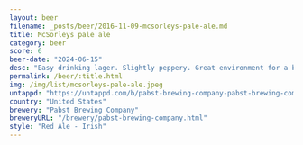 ```yaml
---
layout: beer
filename: _posts/beer/2016-11-09-mcsorleys-pale-ale.md
title: McSorleys pale ale
category: beer
score: 6
beer-date: "2024-06-15"
desc: "Easy drinking lager. Slightly peppery. Great environment for a beer"
permalink: /beer/:title.html
img: /img/list/mcsorleys-pale-ale.jpeg
untappd: "https://untappd.com/b/pabst-brewing-company-pabst-brewing-company-mcsorley-s-irish-pale-ale/8074"
country: "United States"
brewery: "Pabst Brewing Company"
breweryURL: "/brewery/pabst-brewing-company.html"
style: "Red Ale - Irish"
---
```

